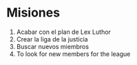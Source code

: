 # Misiones

1. Acabar con el plan de Lex Luthor
2. Crear la liga de la justicia
3. Buscar nuevos miembros
4. To look for new members for the league
